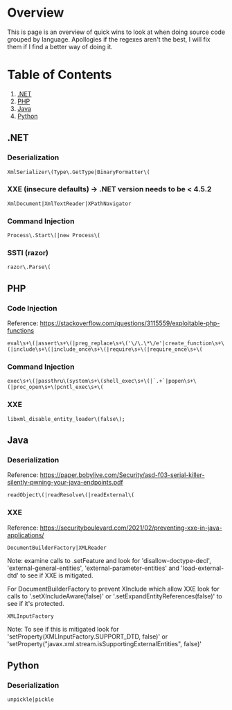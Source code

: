 # Overview
This is page is an overview of quick wins to look at when doing source code grouped by language. Apollogies if the regexes aren't the best, I will fix them if I find a better way of doing it. 

# Table of Contents
1. [.NET](#.NET)
2. [PHP](#PHP)
3. [Java](#java)
4. [Python](#python)
 
## .NET
### Deserialization
	XmlSerializer\(Type\.GetType|BinaryFormatter\(

### XXE (insecure defaults) -> .NET version needs to be < 4.5.2
	XmlDocument|XmlTextReader|XPathNavigator	

### Command Injection
	Process\.Start\(|new Process\(

### SSTI (razor)
	razor\.Parse\(


## PHP

### Code Injection
Reference: https://stackoverflow.com/questions/3115559/exploitable-php-functions
	
	eval\s+\(|assert\s+\(|preg_replace\s+\('\/\.\*\/e'|create_function\s+\(|include\s+\(|include_once\s+\(|require\s+\(|require_once\s+\(

### Command Injection
	exec\s+\(|passthru\(system\s+\(shell_exec\s+\(|`.+`|popen\s+\(|proc_open\s+\(pcntl_exec\s+\(

### XXE
	libxml_disable_entity_loader\(false\);


## Java
### Deserialization
Reference: https://paper.bobylive.com/Security/asd-f03-serial-killer-silently-pwning-your-java-endpoints.pdf

	readObject\(|readResolve\(|readExternal\(
	
### XXE
Reference: https://securityboulevard.com/2021/02/preventing-xxe-in-java-applications/
	
	DocumentBuilderFactory|XMLReader
Note: examine calls to .setFeature and look for 'disallow-doctype-decl', 'external-general-entities', 'external-parameter-entities' and 'load-external-dtd' to see if XXE is mitigated. 

For DocumentBuilderFactory to prevent XInclude which allow XXE look for calls to '.setXIncludeAware(false)' or '.setExpandEntityReferences(false)' to see if it's protected.

	XMLInputFactory
Note: To see if this is mitigated look for 'setProperty(XMLInputFactory.SUPPORT_DTD, false)' or 'setProperty("javax.xml.stream.isSupportingExternalEntities", false)'


	

## Python
### Deserialization
	unpickle|pickle
